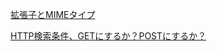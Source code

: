 [拡張子とMIMEタイプ](https://www.tohoho-web.com/wwwxx015.htm)

[HTTP検索条件、GETにするか？POSTにするか？](https://future-architect.github.io/articles/20210518a/)

